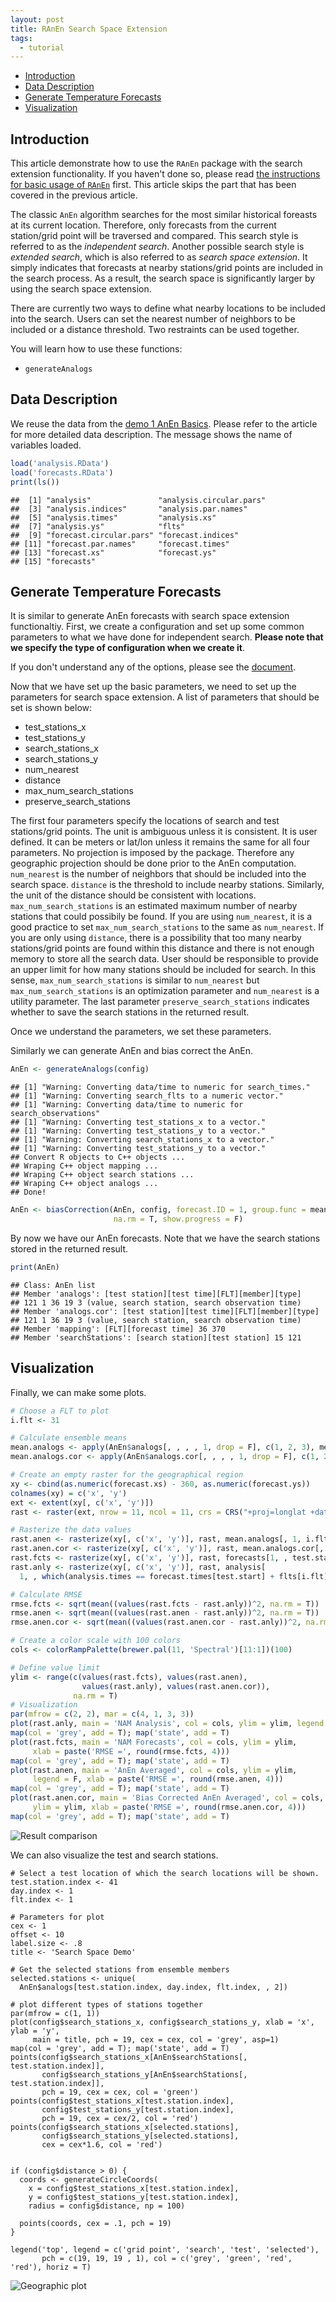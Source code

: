 ```yaml
---
layout: post
title: RAnEn Search Space Extension
tags:
  - tutorial
---
```


<!-- vim-markdown-toc GitLab -->

* [Introduction](#introduction)
* [Data Description](#data-description)
* [Generate Temperature Forecasts](#generate-temperature-forecasts)
* [Visualization](#visualization)

<!-- vim-markdown-toc -->

## Introduction

This article demonstrate how to use the `RAnEn` package with the search extension functionality. If you haven't done so, please read [the instructions for basic usage of `RAnEn`](https://weiming-hu.github.io/AnalogsEnsemble/2018/11/04/demo-1-RAnEn-basics.html) first. This article skips the part that has been covered in the previous article.

The classic `AnEn` algorithm searches for the most similar historical foreasts at its current location. Therefore, only forecasts from the current station/grid point will be traversed and compared. This search style is referred to as the *independent search*. Another possible search style is *extended search*, which is also referred to as *search space extension*. It simply indicates that forecasts at nearby stations/grid points are included in the search process. As a result, the search space is significantly larger by using the search space extension.

There are currently two ways to define what nearby locations to be included into the search. Users can set the nearest number of neighbors to be included or a distance threshold. Two restraints can be used together.

You will learn how to use these functions:

-   `generateAnalogs`

## Data Description

We reuse the data from the [demo 1 AnEn Basics](https://weiming-hu.github.io/AnalogsEnsemble/2018/11/04/demo-1-RAnEn-basics.html). Please refer to the article for more detailed data description. The message shows the name of variables loaded.

``` r
load('analysis.RData')
load('forecasts.RData')
print(ls())
```

    ##  [1] "analysis"               "analysis.circular.pars"
    ##  [3] "analysis.indices"       "analysis.par.names"    
    ##  [5] "analysis.times"         "analysis.xs"           
    ##  [7] "analysis.ys"            "flts"                  
    ##  [9] "forecast.circular.pars" "forecast.indices"      
    ## [11] "forecast.par.names"     "forecast.times"        
    ## [13] "forecast.xs"            "forecast.ys"           
    ## [15] "forecasts"

## Generate Temperature Forecasts

It is similar to generate AnEn forecasts with search space extension functionaltiy. First, we create a configuration and set up some common parameters to what we have done for independent search. **Please note that we specify the type of configuration when we create it**.

If you don't understand any of the options, please see the [document](https://weiming-hu.github.io/AnalogsEnsemble/R/reference/generateConfiguration.html).

Now that we have set up the basic parameters, we need to set up the parameters for search space extension. A list of parameters that should be set is shown below:

-   test\_stations\_x
-   test\_stations\_y
-   search\_stations\_x
-   search\_stations\_y
-   num\_nearest
-   distance
-   max\_num\_search\_stations
-   preserve\_search\_stations

The first four parameters specify the locations of search and test stations/grid points. The unit is ambiguous unless it is consistent. It is user defined. It can be meters or lat/lon unless it remains the same for all four parameters. No projection is imposed by the package. Therefore any geographic projection should be done prior to the AnEn computation. `num_nearest` is the number of neighbors that should be included into the search space. `distance` is the threshold to include nearby stations. Similarly, the unit of the distance should be consistent with locations. `max_num_search_stations` is an estimated maximum number of nearby stations that could possibily be found. If you are using `num_nearest`, it is a good practice to set `max_num_search_stations` to the same as `num_nearest`. If you are only using `distance`, there is a possibility that too many nearby stations/grid points are found within this distance and there is not enough memory to store all the search data. User should be responsible to provide an upper limit for how many stations should be included for search. In this sense, `max_num_search_stations` is similar to `num_nearest` but `max_num_search_stations` is an optimization parameter and `num_nearest` is a utility parameter. The last parameter `preserve_search_stations` indicates whether to save the search stations in the returned result.

Once we understand the parameters, we set these parameters.

Similarly we can generate AnEn and bias correct the AnEn.

``` r
AnEn <- generateAnalogs(config)
```

    ## [1] "Warning: Converting data/time to numeric for search_times."
    ## [1] "Warning: Converting search_flts to a numeric vector."
    ## [1] "Warning: Converting data/time to numeric for search_observations"
    ## [1] "Warning: Converting test_stations_x to a vector."
    ## [1] "Warning: Converting test_stations_y to a vector."
    ## [1] "Warning: Converting search_stations_x to a vector."
    ## [1] "Warning: Converting test_stations_y to a vector."
    ## Convert R objects to C++ objects ...
    ## Wraping C++ object mapping ...
    ## Wraping C++ object search stations ...
    ## Wraping C++ object analogs ...
    ## Done!

``` r
AnEn <- biasCorrection(AnEn, config, forecast.ID = 1, group.func = mean,
                       na.rm = T, show.progress = F)
```

By now we have our AnEn forecasts. Note that we have the search stations stored in the returned result.

``` r
print(AnEn)
```

    ## Class: AnEn list
    ## Member 'analogs': [test station][test time][FLT][member][type]
    ## 121 1 36 19 3 (value, search station, search observation time)
    ## Member 'analogs.cor': [test station][test time][FLT][member][type]
    ## 121 1 36 19 3 (value, search station, search observation time)
    ## Member 'mapping': [FLT][forecast time] 36 370
    ## Member 'searchStations': [search station][test station] 15 121

## Visualization

Finally, we can make some plots.

``` r
# Choose a FLT to plot
i.flt <- 31

# Calculate ensemble means
mean.analogs <- apply(AnEn$analogs[, , , , 1, drop = F], c(1, 2, 3), mean, na.rm = T)
mean.analogs.cor <- apply(AnEn$analogs.cor[, , , , 1, drop = F], c(1, 2, 3), mean, na.rm = T)

# Create an empty raster for the geographical region
xy <- cbind(as.numeric(forecast.xs) - 360, as.numeric(forecast.ys))
colnames(xy) = c('x', 'y')
ext <- extent(xy[, c('x', 'y')])
rast <- raster(ext, nrow = 11, ncol = 11, crs = CRS("+proj=longlat +datum=WGS84"))

# Rasterize the data values
rast.anen <- rasterize(xy[, c('x', 'y')], rast, mean.analogs[, 1, i.flt], fun = mean)
rast.anen.cor <- rasterize(xy[, c('x', 'y')], rast, mean.analogs.cor[, 1, i.flt], fun = mean)
rast.fcts <- rasterize(xy[, c('x', 'y')], rast, forecasts[1, , test.start, i.flt], fun = mean)
rast.anly <- rasterize(xy[, c('x', 'y')], rast, analysis[
  1, , which(analysis.times == forecast.times[test.start] + flts[i.flt])], fun = mean)

# Calculate RMSE
rmse.fcts <- sqrt(mean((values(rast.fcts - rast.anly))^2, na.rm = T))
rmse.anen <- sqrt(mean((values(rast.anen - rast.anly))^2, na.rm = T))
rmse.anen.cor <- sqrt(mean((values(rast.anen.cor - rast.anly))^2, na.rm = T))

# Create a color scale with 100 colors
cols <- colorRampPalette(brewer.pal(11, 'Spectral')[11:1])(100)

# Define value limit
ylim <- range(c(values(rast.fcts), values(rast.anen),
                values(rast.anly), values(rast.anen.cor)),
              na.rm = T)
# Visualization
par(mfrow = c(2, 2), mar = c(4, 1, 3, 3))
plot(rast.anly, main = 'NAM Analysis', col = cols, ylim = ylim, legend = F)
map(col = 'grey', add = T); map('state', add = T)
plot(rast.fcts, main = 'NAM Forecasts', col = cols, ylim = ylim,
     xlab = paste('RMSE =', round(rmse.fcts, 4)))
map(col = 'grey', add = T); map('state', add = T)
plot(rast.anen, main = 'AnEn Averaged', col = cols, ylim = ylim,
     legend = F, xlab = paste('RMSE =', round(rmse.anen, 4)))
map(col = 'grey', add = T); map('state', add = T)
plot(rast.anen.cor, main = 'Bias Corrected AnEn Averaged', col = cols,
     ylim = ylim, xlab = paste('RMSE =', round(rmse.anen.cor, 4)))
map(col = 'grey', add = T); map('state', add = T)
```

![Result comparison](https://github.com/Weiming-Hu/AnalogsEnsemble/raw/gh-pages/assets/posts/2018-11-24-search-extension/unnamed-chunk-6-1.png)

We can also visualize the test and search stations.

```
# Select a test location of which the search locations will be shown.
test.station.index <- 41
day.index <- 1
flt.index <- 1

# Parameters for plot
cex <- 1
offset <- 10
label.size <- .8
title <- 'Search Space Demo'

# Get the selected stations from ensemble members
selected.stations <- unique(
  AnEn$analogs[test.station.index, day.index, flt.index, , 2])

# plot different types of stations together
par(mfrow = c(1, 1))
plot(config$search_stations_x, config$search_stations_y, xlab = 'x', ylab = 'y',
     main = title, pch = 19, cex = cex, col = 'grey', asp=1)
map(col = 'grey', add = T); map('state', add = T)
points(config$search_stations_x[AnEn$searchStations[, test.station.index]],
       config$search_stations_y[AnEn$searchStations[, test.station.index]],
       pch = 19, cex = cex, col = 'green')
points(config$test_stations_x[test.station.index],
       config$test_stations_y[test.station.index],
       pch = 19, cex = cex/2, col = 'red')
points(config$search_stations_x[selected.stations],
       config$search_stations_y[selected.stations],
       cex = cex*1.6, col = 'red')


if (config$distance > 0) {
  coords <- generateCircleCoords(
    x = config$test_stations_x[test.station.index],
    y = config$test_stations_y[test.station.index],
    radius = config$distance, np = 100)
  
  points(coords, cex = .1, pch = 19)
}

legend('top', legend = c('grid point', 'search', 'test', 'selected'),
       pch = c(19, 19, 19 , 1), col = c('grey', 'green', 'red', 'red'), horiz = T)
```

![Geographic plot](https://github.com/Weiming-Hu/AnalogsEnsemble/raw/gh-pages/assets/posts/2018-11-24-search-extension/unnamed-chunk-7-1.png)
